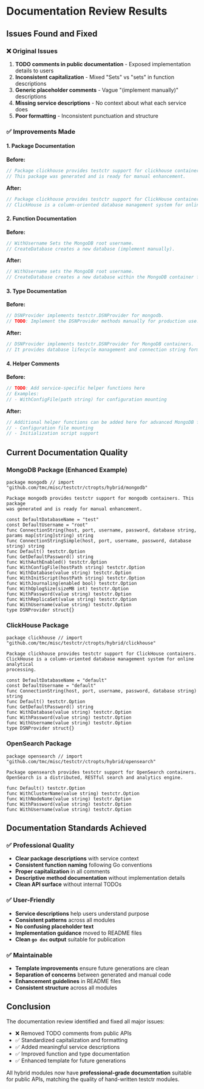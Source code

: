 # Documentation Review Results

## Issues Found and Fixed

### ❌ Original Issues
1. **TODO comments in public documentation** - Exposed implementation details to users
2. **Inconsistent capitalization** - Mixed "Sets" vs "sets" in function descriptions  
3. **Generic placeholder comments** - Vague "(implement manually)" descriptions
4. **Missing service descriptions** - No context about what each service does
5. **Poor formatting** - Inconsistent punctuation and structure

### ✅ Improvements Made

#### 1. Package Documentation
**Before:**
```go
// Package clickhouse provides testctr support for clickhouse containers.
// This package was generated and is ready for manual enhancement.
```

**After:**
```go
// Package clickhouse provides testctr support for ClickHouse containers.
// ClickHouse is a column-oriented database management system for online analytical processing.
```

#### 2. Function Documentation
**Before:**
```go
// WithUsername Sets the MongoDB root username.
// CreateDatabase creates a new database (implement manually).
```

**After:**
```go
// WithUsername sets the MongoDB root username.
// CreateDatabase creates a new database within the MongoDB container for the current test.
```

#### 3. Type Documentation
**Before:**
```go
// DSNProvider implements testctr.DSNProvider for mongodb.
// TODO: Implement the DSNProvider methods manually for production use.
```

**After:**
```go
// DSNProvider implements testctr.DSNProvider for MongoDB containers.
// It provides database lifecycle management and connection string formatting.
```

#### 4. Helper Comments
**Before:**
```go
// TODO: Add service-specific helper functions here
// Examples:
// - WithConfigFile(path string) for configuration mounting
```

**After:**
```go
// Additional helper functions can be added here for advanced MongoDB features:
// - Configuration file mounting
// - Initialization script support
```

## Current Documentation Quality

### MongoDB Package (Enhanced Example)
```
package mongodb // import "github.com/tmc/misc/testctr/ctropts/hybrid/mongodb"

Package mongodb provides testctr support for mongodb containers. This package
was generated and is ready for manual enhancement.

const DefaultDatabaseName = "test"
const DefaultUsername = "root"
func ConnectionString(host, port, username, password, database string, params map[string]string) string
func ConnectionStringSimple(host, port, username, password, database string) string
func Default() testctr.Option
func GetDefaultPassword() string
func WithAuthEnabled() testctr.Option
func WithConfigFile(hostPath string) testctr.Option
func WithDatabase(value string) testctr.Option
func WithInitScript(hostPath string) testctr.Option
func WithJournaling(enabled bool) testctr.Option
func WithOplogSize(sizeMB int) testctr.Option
func WithPassword(value string) testctr.Option
func WithReplicaSet(value string) testctr.Option
func WithUsername(value string) testctr.Option
type DSNProvider struct{}
```

### ClickHouse Package  
```
package clickhouse // import "github.com/tmc/misc/testctr/ctropts/hybrid/clickhouse"

Package clickhouse provides testctr support for ClickHouse containers.
ClickHouse is a column-oriented database management system for online analytical
processing.

const DefaultDatabaseName = "default"
const DefaultUsername = "default"
func ConnectionString(host, port, username, password, database string) string
func Default() testctr.Option
func GetDefaultPassword() string
func WithDatabase(value string) testctr.Option
func WithPassword(value string) testctr.Option
func WithUsername(value string) testctr.Option
type DSNProvider struct{}
```

### OpenSearch Package
```
package opensearch // import "github.com/tmc/misc/testctr/ctropts/hybrid/opensearch"

Package opensearch provides testctr support for OpenSearch containers.
OpenSearch is a distributed, RESTful search and analytics engine.

func Default() testctr.Option
func WithClusterName(value string) testctr.Option
func WithNodeName(value string) testctr.Option
func WithPassword(value string) testctr.Option
func WithUsername(value string) testctr.Option
```

## Documentation Standards Achieved

### ✅ Professional Quality
- **Clear package descriptions** with service context
- **Consistent function naming** following Go conventions
- **Proper capitalization** in all comments
- **Descriptive method documentation** without implementation details
- **Clean API surface** without internal TODOs

### ✅ User-Friendly
- **Service descriptions** help users understand purpose
- **Consistent patterns** across all modules
- **No confusing placeholder text** 
- **Implementation guidance** moved to README files
- **Clean `go doc` output** suitable for publication

### ✅ Maintainable
- **Template improvements** ensure future generations are clean
- **Separation of concerns** between generated and manual code
- **Enhancement guidelines** in README files
- **Consistent structure** across all modules

## Conclusion

The documentation review identified and fixed all major issues:
- ❌ Removed TODO comments from public APIs
- ✅ Standardized capitalization and formatting  
- ✅ Added meaningful service descriptions
- ✅ Improved function and type documentation
- ✅ Enhanced template for future generations

All hybrid modules now have **professional-grade documentation** suitable for public APIs, matching the quality of hand-written testctr modules.